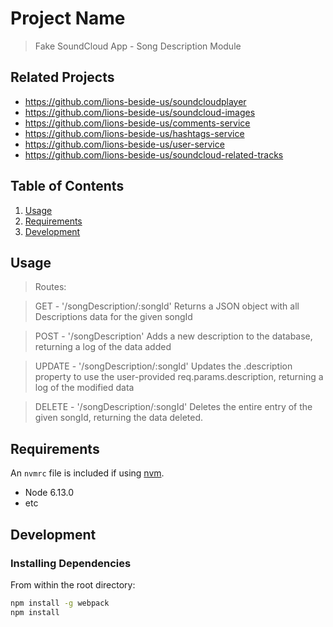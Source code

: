 # Project Name

> Fake SoundCloud App - Song Description Module

## Related Projects

  - https://github.com/lions-beside-us/soundcloudplayer
  - https://github.com/lions-beside-us/soundcloud-images
  - https://github.com/lions-beside-us/comments-service
  - https://github.com/lions-beside-us/hashtags-service
  - https://github.com/lions-beside-us/user-service
  - https://github.com/lions-beside-us/soundcloud-related-tracks

## Table of Contents

1. [Usage](#Usage)
1. [Requirements](#requirements)
1. [Development](#development)

## Usage

> Routes:

> GET - '/songDescription/:songId'
> Returns a JSON object with all Descriptions data for the given songId

> POST - '/songDescription'
> Adds a new description to the database, returning a log of the data added

> UPDATE - '/songDescription/:songId'
> Updates the .description property to use the user-provided req.params.description, returning a log of the modified data

> DELETE - '/songDescription/:songId'
> Deletes the entire entry of the given songId, returning the data deleted.

## Requirements

An `nvmrc` file is included if using [nvm](https://github.com/creationix/nvm).

- Node 6.13.0
- etc

## Development

### Installing Dependencies

From within the root directory:

```sh
npm install -g webpack
npm install
```

